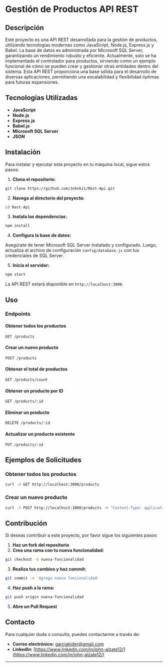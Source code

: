 # Gestión de Productos API REST

## Descripción

Este proyecto es una API REST desarrollada para la gestión de productos, utilizando tecnologías modernas como JavaScript, Node.js, Express.js y Babel. La base de datos es administrada por Microsoft SQL Server, garantizando un rendimiento robusto y eficiente. Actualmente, solo se ha implementado el controlador para productos, sirviendo como un ejemplo funcional de cómo se pueden crear y gestionar otras entidades dentro del sistema. Esta API REST proporciona una base sólida para el desarrollo de diversas aplicaciones, permitiendo una escalabilidad y flexibilidad óptimas para futuras expansiones.

## Tecnologías Utilizadas

- **JavaScript**
- **Node.js**
- **Express.js**
- **Babel.js**
- **Microsoft SQL Server**
- **JSON**

## Instalación

Para instalar y ejecutar este proyecto en tu máquina local, sigue estos pasos:

1. **Clona el repositorio:**

```bash
git clone https://github.com/Johnki1/Rest-Api.git
```

2. **Navega al directorio del proyecto:**

```bash
cd Rest-Api
```

3. **Instala las dependencias:**

```bash
npm install
```

4. **Configura la base de datos:**

Asegúrate de tener Microsoft SQL Server instalado y configurado. Luego, actualiza el archivo de configuración `config/database.js` con tus credenciales de SQL Server.

5. **Inicia el servidor:**

```bash
npm start
```

La API REST estará disponible en `http://localhost:3000`.

## Uso

### Endpoints

#### Obtener todos los productos

```http
GET /products
```

#### Crear un nuevo producto

```http
POST /products
```

#### Obtener el total de productos

```http
GET /products/count
```

#### Obtener un producto por ID

```http
GET /products/:id
```

#### Eliminar un producto

```http
DELETE /products/:id
```

#### Actualizar un producto existente

```http
PUT /products/:id
```

## Ejemplos de Solicitudes

### Obtener todos los productos

```bash
curl -X GET http://localhost:3000/products
```

### Crear un nuevo producto

```bash
curl -X POST http://localhost:3000/products -H "Content-Type: application/json" -d '{"name": "Nuevo Producto", "price": 100, "description": "Descripción del producto"}'
```

## Contribución

Si deseas contribuir a este proyecto, por favor sigue los siguientes pasos:

1. **Haz un fork del repositorio**
2. **Crea una rama con tu nueva funcionalidad:**

```bash
git checkout -b nueva-funcionalidad
```

3. **Realiza tus cambios y haz commit:**

```bash
git commit -m 'Agrega nueva funcionalidad'
```

4. **Haz push a la rama:**

```bash
git push origin nueva-funcionalidad
```

5. **Abre un Pull Request**

## Contacto

Para cualquier duda o consulta, puedes contactarme a través de:

- **Correo electrónico:** [garciakider@gmail.com](mailto:garciakider@gmail.com)
- **LinkedIn:** [https://www.linkedin.com/in/john-alzate12/](https://www.linkedin.com/in/john-alzate12/)

---
